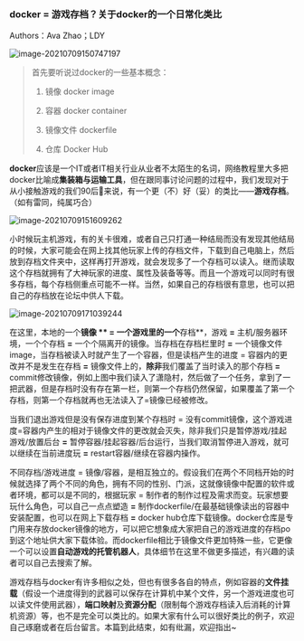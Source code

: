 ### docker = 游戏存档？关于docker的一个日常化类比

Authors：Ava Zhao；LDY



![image-20210709150747197](https://gitee.com/Ava_Zhao/gallery/raw/master/image-20210709150747197.png)



> 首先要听说过docker的一些基本概念：
>
> 1. 镜像 docker image
>
> 2. 容器 docker container
>
> 3. 镜像文件 dockerfile
>
> 4. 仓库 Docker Hub
>
>    

**docker**应该是一个IT或者IT相关行业从业者不太陌生的名词，网络教程里大多把docker比喻成**集装箱与运输工具**，但在跟同事讨论问题的过程中，我们发现对于从小接触游戏的我们90后🐶来说，有一个更（不）好（妥）的类比——**游戏存档**。（如有雷同，纯属巧合）

![image-20210709151609262](https://gitee.com/Ava_Zhao/gallery/raw/master/image-20210709151609262.png)



小时候玩主机游戏，有的关卡很难，或者自己只打通一种结局而没有发现其他结局的时候，大家可能会在网上找其他玩家上传的存档文件，下载到自己电脑上，然后放到存档文件夹中，这样再打开游戏，就会发现多了一个存档可以读入。继而读取这个存档就拥有了大神玩家的进度、属性及装备等等。而且一个游戏可以同时有很多存档，每个存档侧重点可能不一样。当然，如果自己的存档很有意思，也可以把自己的存档放在论坛中供人下载。

![image-20210709171039244](https://gitee.com/Ava_Zhao/gallery/raw/master/image-20210709171039244.png)

在这里，本地的一个**镜像 ** **=** 一个游戏里的一个**存档**，游戏 **=** 主机/服务器环境，一个个存档 **=** 一个个隔离开的镜像。当存档在存档栏里时 **=** 一个镜像文件image，当存档被读入时就产生了一个容器，但是读档产生的进度 = 容器内的更改并不是发生在存档 **=** 镜像文件上的，**除非**我们覆盖了当时读入的那个存档 **=** commit修改镜像，例如上图中我们读入了潇隐村，然后做了一个任务，拿到了一把武器，但是存档时没有存在第一栏，则第一个存档仍然保留，如果覆盖了第一个存档，则第一个存档就再也无法读入了=镜像已经被修改。

当我们退出游戏但是没有保存进度到某个存档时 = 没有commit镜像，这个游戏进度=容器内产生的相对于镜像文件的更改就会灭失，除非我们只是暂停游戏/挂起游戏/放置后台 **=** 暂停容器/挂起容器/后台运行，当我们取消暂停进入游戏，就可以继续在当前进度玩 **=** restart容器/继续在容器内操作。

不同存档/游戏进度 = 镜像/容器，是相互独立的。假设我们在两个不同档开始的时候就选择了两个不同的角色，拥有不同的性别、门派，这就像镜像中配置的软件或者环境，都可以是不同的，根据玩家 = 制作者的制作过程及需求而变。玩家想要玩什么角色，可以自己一点点塑造 **=** 制作dockerfile/在最基础镜像读出的容器中安装配置，也可以在网上下载存档 **=** docker hub仓库下载镜像。docker仓库是专门用来存放docker镜像的地方，可以把它想象成大家把自己的游戏进度的存档po到这个地址供大家下载体验。而dockerfile相比于镜像文件更加特殊一些，它更像一个可以设置**自动游戏的托管机器人**，具体细节在这里不做更多描述，有兴趣的读者可以自己去搜索了解。

游戏存档与docker有许多相似之处，但也有很多各自的特点，例如容器的**文件挂载**（假设一个进度得到的武器可以保存在计算机中某个文件，另一个游戏进度也可以读文件使用武器），**端口映射**及**资源分配**（限制每个游戏存档读入后消耗的计算机资源）等，也不是完全可以类比的。如果大家有什么可以很好类比的例子，欢迎自己琢磨或者在后台留言。本篇到此结束，如有纰漏，欢迎指出~

